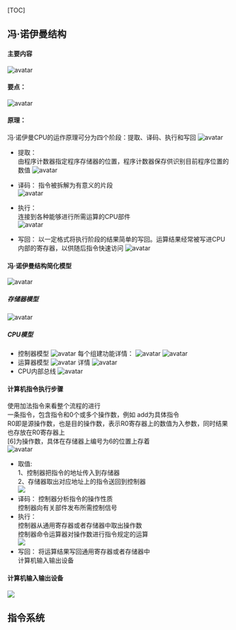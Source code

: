 [TOC]
## 冯·诺伊曼结构 
#### 主要内容
![avatar](../image/20220419112721.jpg)  

#### 要点：
![avatar](../image/20220419141639.jpg)  

#### 原理：  
冯·诺伊曼CPU的运作原理可分为四个阶段：提取、译码、执行和写回 
  ![avatar](../image/20220419151556.jpg)
* 提取：  
由程序计数器指定程序存储器的位置，程序计数器保存供识别目前程序位置的数值 
 ![avatar](../image/x-2022-04-19-15_00_01.gif)
* 译码：
指令被拆解为有意义的片段  
 ![avatar](../image/Untitled-2022-04-19-15_05_52.gif)  
* 执行：  
连接到各种能够进行所需运算的CPU部件   
![avatar](../image/Untitled-2022-04-19-15_10_43.gif)  

* 写回： 
以一定格式将执行阶段的结果简单的写回。运算结果经常被写进CPU内部的寄存器，以供随后指令快速访问 
![avatar](../image/Untitled-2022-04-19-15_13_34.gif)

#### 冯·诺伊曼结构简化模型
![avatar](../image/20220419151835.jpg)

##### 存储器模型
![avatar](../image/20220419152612.jpg)
##### CPU模型
* 控制器模型
![avatar](../image/20220419152735.jpg) 
每个组建功能详情： 
![avatar](../image/20220419153028.jpg)
![avatar](../image/20220419153151.jpg)
* 运算器模型
![avatar](../image/20220419154017.jpg)
详情 
![avatar](../image/20220419153930.jpg)
* CPU内部总线
![avatar](../image/20220419154328.jpg)

#### 计算机指令执行步骤  
使用加法指令来看整个流程的进行  
一条指令，包含指令和0个或多个操作数，例如 add为具体指令  
R0即是源操作数，也是目的操作数，表示R0寄存器上的数值为入参数，同时结果也存放在R0寄存器上  
[6]为操作数，具体在存储器上编号为6的位置上存着    
![avatar](../image/20220420143358.jpg) 
 
* 取值:  
 1、控制器把指令的地址传入到存储器  
 2、存储器取出对应地址上的指令送回到控制器  
![](../image/105_2022-04-21_10_40_43.gif)
* 译码：
控制器分析指令的操作性质  
控制器向有关部件发布所需控制信号  
* 执行：  
控制器从通用寄存器或者存储器中取出操作数  
控制器命令运算器对操作数进行指令规定的运算  
![](../image/105_2022-04-21_17_04_28.gif)
* 写回： 
将运算结果写回通用寄存器或者存储器中  
计算机输入输出设备  

#### 计算机输入输出设备  
![](../image/106-2022-04-26-10_52_28.gif)

## 指令系统  
